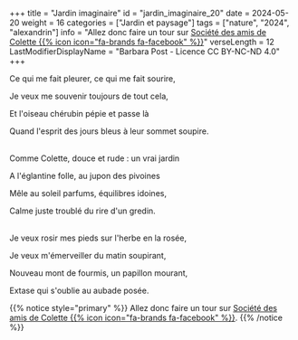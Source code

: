 +++
title = "Jardin imaginaire"
id = "jardin_imaginaire_20"
date = 2024-05-20
weight = 16
categories = ["Jardin et paysage"]
tags = ["nature", "2024", "alexandrin"]
info = "Allez donc faire un tour sur [Société des amis de Colette {{% icon icon=\"fa-brands fa-facebook\" %}}](https://www.facebook.com/amisdecolette)"
verseLength = 12
LastModifierDisplayName = "Barbara Post - Licence CC BY-NC-ND 4.0"
+++

Ce qui me fait pleurer, ce qui me fait sourire,

Je veux me souvenir toujours de tout cela,

Et l'oiseau chérubin pépie et passe là

Quand l'esprit des jours bleus à leur sommet soupire.

 \
Comme Colette, douce et rude : un vrai jardin

A l'églantine folle, au jupon des pivoines

Mêle au soleil parfums, équilibres idoines,

Calme juste troublé du rire d'un gredin.

 \
Je veux rosir mes pieds sur l'herbe en la rosée,

Je veux m'émerveiller du matin soupirant,

Nouveau mont de fourmis, un papillon mourant,

Extase qui s'oublie au aubade posée.

{{% notice style="primary" %}}
Allez donc faire un tour sur [Société des amis de Colette {{% icon icon="fa-brands fa-facebook" %}}](https://www.facebook.com/amisdecolette).
{{% /notice %}}
